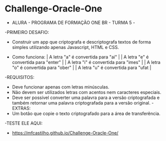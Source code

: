# Challenge-Oracle-One
- ALURA - PROGRAMA DE FORMAÇÃO ONE BR - TURMA 5 -

-PRIMEIRO DESAFIO:
   * Construir um app que criptografa e descriptografa textos de forma simples
     utilizando apenas Javascript, HTML e CSS.

   * Como funciona:
    |   A letra "a" é convertida para "ai"       |
    |   A letra "e" é convertida para "enter"    |
    |   A letra "i" é convertida para "imes"     |
    |   A letra "o" é convertida para "ober"     |
    |   A letra "u" é convertida para "ufat      |
    
-REQUISITOS:
   * Deve funcionar apenas com letras minúsculas.
   * Não devem ser utilizados letras com acentos nem caracteres especiais.
   * Deve ser possível converter uma palavra para a versão criptografada e também retornar uma palavra criptografada para a versão original.
-EXTRAS:
   * Um botão que copie o texto criptografado para a área de transferência.

-TESTE ELE AQUI:
   * https://mfcastilho.github.io/Challenge-Oracle-One/
